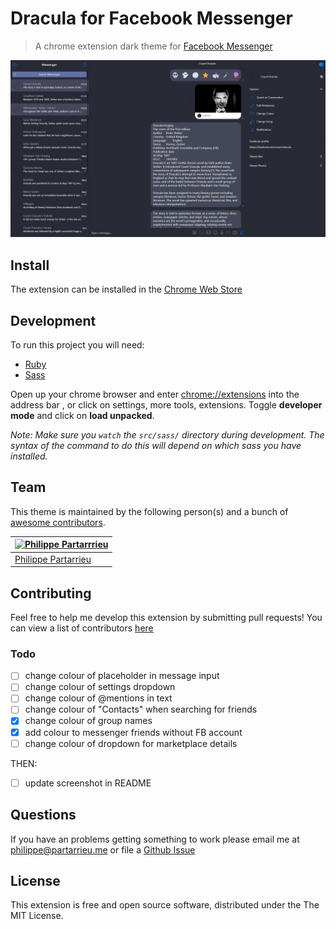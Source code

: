 # Dracula for Facebook Messenger
> A chrome extension dark theme for [Facebook Messenger](https://www.messenger.com/)

![](https://github.com/dracula/fb-messenger/blob/master/src/img/screenshot.png)

## Install
The extension can be installed in the [Chrome Web Store](https://chrome.google.com/webstore/detail/dracula-theme-for-messeng/ijphgphffpboghbejdbjjoddacphjafh)

## Development
To run this project you will need:
* [Ruby](https://www.ruby-lang.org/en/downloads/)
* [Sass](http://sass-lang.com/)

Open up your chrome browser and enter [chrome://extensions](chrome://extensions) into the address bar , or click on settings, more tools, extensions.
Toggle **developer mode** and click on **load unpacked**.

*Note: Make sure you `watch` the `src/sass/` directory during development. The syntax of the command to do this will depend on which sass you have installed.*

## Team
This theme is maintained by the following person(s) and a bunch of [awesome contributors](https://github.com/dracula/fb-messenger/graphs/contributors).

[![Philippe Partarrrieu](https://avatars0.githubusercontent.com/u/16687219?v=3&s=70)](https://github.com/ppartarr) |
---|
[Philippe Partarrieu](https://github.com/ppartarr) |

## Contributing
Feel free to help me develop this extension by submitting pull requests! You can view a list of contributors [here](https://github.com/dracula/fb-messenger/graphs/contributors)

### Todo
- [ ] change colour of placeholder in message input
- [ ] change colour of settings dropdown
- [ ] change colour of @mentions in text
- [ ] change colour of "Contacts" when searching for friends
- [x] change colour of group names
- [x] add colour to messenger friends without FB account
- [ ] change colour of dropdown for marketplace details

THEN:

- [ ] update screenshot in README

## Questions
If you have an problems getting something to work please email me at <philippe@partarrieu.me> or file a [Github Issue](https://github.com/dracula/fb-messenger/issues)

## License

This extension is free and open source software, distributed under the The MIT License.

